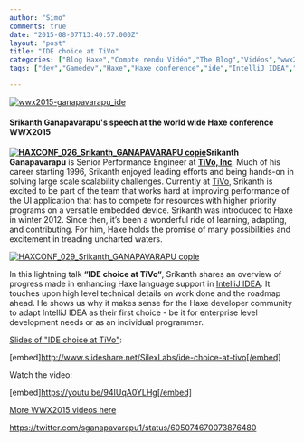 ```yaml
---
author: "Simo"
comments: true
date: "2015-08-07T13:40:57.000Z"
layout: "post"
title: "IDE choice at TiVo"
categories: ["Blog Haxe","Compte rendu Vidéo","The Blog","Vidéos","wwx2015"]
tags: ["dev","Gamedev","Haxe","Haxe conference","ide","IntelliJ IDEA","Srikanth Ganapavarapu","tivo","video","webdev","wwx","wwx2015"]

---
```

[![wwx2015-ganapavarapu_ide](https://www.silexlabs.org/wp-content/uploads/2015/07/wwx2015-ganapavarapu_ide.png)](https://www.silexlabs.org/wp-content/uploads/2015/07/wwx2015-ganapavarapu_ide.png)


#### Srikanth Ganapavarapu's speech at the world wide Haxe conference WWX2015


**[![HAXCONF_026_Srikanth_GANAPAVARAPU copie](https://www.silexlabs.org/wp-content/uploads/2015/07/HAXCONF_026_Srikanth_GANAPAVARAPU-copie-200x300.jpg)](https://www.silexlabs.org/wp-content/uploads/2015/07/HAXCONF_026_Srikanth_GANAPAVARAPU-copie.jpg)Srikanth Ganapavarapu** is Senior Performance Engineer at **[TiVo, Inc](http://www.tivo.com/)**. Much of his career starting 1996, Srikanth enjoyed leading efforts and being hands-on in solving large scale scalability challenges. Currently at [TiVo](http://www.tivo.com/), Srikanth is excited to be part of the team that works hard at improving performance of the UI application that has to compete for resources with higher priority programs on a versatile embedded device. Srikanth was introduced to Haxe in winter 2012. Since then, it’s been a wonderful ride of learning, adapting, and contributing. For him, Haxe holds the promise of many possibilities and excitement in treading uncharted waters.



[![HAXCONF_029_Srikanth_GANAPAVARAPU copie](https://www.silexlabs.org/wp-content/uploads/2015/08/HAXCONF_029_Srikanth_GANAPAVARAPU-copie-687x459.jpg)](https://www.silexlabs.org/wp-content/uploads/2015/08/HAXCONF_029_Srikanth_GANAPAVARAPU-copie.jpg)

In this lightning talk **“IDE choice at TiVo“**, Srikanth shares an overview of progress made in enhancing Haxe language support in [IntelliJ IDEA](https://www.jetbrains.com/idea/). It touches upon high level technical details on work done and the roadmap ahead. He shows us why it makes sense for the Haxe developer community to adapt IntelliJ IDEA as their first choice - be it for enterprise level development needs or as an individual programmer.

[Slides of "IDE choice at TiVo"](http://www.slideshare.net/SilexLabs/ide-choice-at-tivo):

[embed]http://www.slideshare.net/SilexLabs/ide-choice-at-tivo[/embed]

Watch the video:

[embed]https://youtu.be/94IUqA0YLHg[/embed]

[More WWX2015 videos here](https://www.silexlabs.org/wrapping-up-wwx2015/)

https://twitter.com/sganapavarapu1/status/605074670073876480


